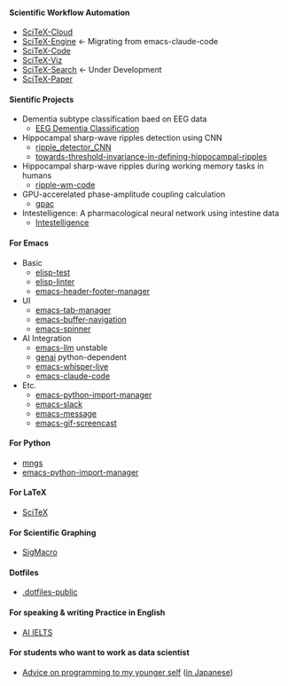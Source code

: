 #### Scientific Workflow Automation
- [SciTeX-Cloud](https://github.com/ywatanabe1989/SciTeX-Cloud)
- [SciTeX-Engine](https://github.com/ywatanabe1989/emacs-claude-code) <- Migrating from emacs-claude-code
- [SciTeX-Code](https://github.com/ywatanabe1989/SciTeX-Code)
- [SciTeX-Viz](https://github.com/ywatanabe1989/SciTeX-Viz)
- [SciTeX-Search](https://github.com/ywatanabe1989/SciTeX-Search) <- Under Development
- [SciTeX-Paper](https://github.com/ywatanabe1989/SciTeX-Paper)

#### Sientific Projects
- Dementia subtype classification baed on EEG data
  - [EEG Dementia Classification](https://github.com/yanagisawa-lab/eeg-dementia-classification)
- Hippocampal sharp-wave ripples detection using CNN
  - [ripple_detector_CNN](https://github.com/ywatanabe1989/ripple_detector_CNN)
  - [towards-threshold-invariance-in-defining-hippocampal-ripples](https://github.com/ywatanabe1989/towards-threshold-invariance-in-defining-hippocampal-ripples)
- Hippocampal sharp-wave ripples during working memory tasks in humans
  - [ripple-wm-code](https://github.com/ywatanabe1989/ripple-wm-code)
- GPU-accerelated phase-amplitude coupling calculation
  - [gpac](https://github.com/ywatanabe1989/gpac)
- Intestelligence: A pharmacological neural network using intestine data
  - [Intestelligence](https://github.com/ywatanabe1989/intestelligence)

#### For Emacs
- Basic
  - [elisp-test](https://github.com/ywatanabe1989/elisp-test)
  - [elisp-linter](https://github.com/ywatanabe1989/elisp-linter)
  - [emacs-header-footer-manager](https://github.com/ywatanabe1989/emacs-header-footer-manager)
- UI
  - [emacs-tab-manager](https://github.com/ywatanabe1989/emacs-tab-manager)
  - [emacs-buffer-navigation](https://github.com/ywatanabe1989/emacs-buffer-navigation)
  - [emacs-spinner](https://github.com/ywatanabe1989/emacs-spinner)
- AI Integration
  - [emacs-llm](https://github.com/ywatanabe1989/emacs-llm)    unstable
  - [genai](https://github.com/ywatanabe1989/genai)    python-dependent
  - [emacs-whisper-live](https://github.com/ywatanabe1989/emacs-whisper-live)
  - [emacs-claude-code](https://github.com/ywatanabe1989/emacs-claude-code)
- Etc.
  - [emacs-python-import-manager](https://github.com/ywatanabe1989/emacs-python-import-manager)
  - [emacs-slack](https://github.com/ywatanabe1989/emacs-slack)
  - [emacs-message](https://github.com/ywatanabe1989/emacs-message)
  - [emacs-gif-screencast](https://github.com/ywatanabe1989/emacs-gif-screencast)

#### For Python
- [mngs](https://github.com/ywatanabe1989/mngs)
- [emacs-python-import-manager](https://github.com/ywatanabe1989/emacs-python-import-manager)

#### For LaTeX
- [SciTeX](https://github.com/ywatanabe1989/SciTeX)

#### For Scientific Graphing
- [SigMacro](https://github.com/ywatanabe1989/SigMacro)

#### Dotfiles
- [.dotfiles-public](https://github.com/ywatanabe1989/.dotfiles-public)

  

#### For speaking & writing Practice in English
- [AI IELTS](https://ai-ielts.app/)

#### For students who want to work as data scientist
- [Advice on programming to my younger self](./docs/advice-for-my-younger-myself-en.md) ([in Japanese](./docs/advice-for-my-younger-myself-ja.md))
